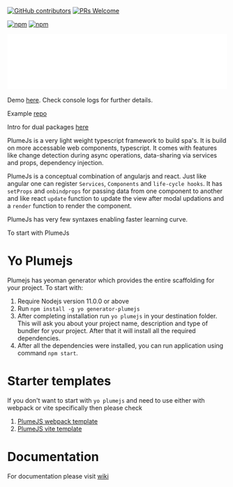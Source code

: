 [![GitHub contributors](https://img.shields.io/github/contributors/kiranmantha/plumejs)](https://GitHub.com/KiranMantha/plumejs/graphs/contributors/) [![PRs Welcome](https://img.shields.io/badge/PRs-welcome-brightgreen.svg)](https://GitHub.com/KiranMantha/plumejs/pulls)

[![npm](https://img.shields.io/npm/dw/@plumejs/core)](https://www.npmjs.com/package/@plumejs/core) [![npm](https://img.shields.io/npm/v/@plumejs/core)](https://www.npmjs.com/package/@plumejs/core)

![](./logo.svg)

Demo [here](https://kiranmantha.github.io/plumejs-example-repo/). Check console logs for further details.

Example [repo](https://github.com/KiranMantha/plumejs-example-repo/)

Intro for dual packages [here](https://www.sensedeep.com/blog/posts/2021/how-to-create-single-source-npm-module.html)

PlumeJs is a very light weight typescript framework to build spa's. It is build on more accessable web components, typescript. It comes with features like change detection during async operations, data-sharing via services and props, dependency injection.

PlumeJs is a conceptual combination of angularjs and react. Just like angular one can register `Services`, `Components` and `life-cycle hooks`. It has `setProps` and `onbindprops` for passing data from one component to another and like react `update` function to update the view after modal updations and a `render` function to render the component.

PlumeJs has very few syntaxes enabling faster learning curve.

To start with PlumeJs

# Yo Plumejs

Plumejs has yeoman generator which provides the entire scaffolding for your project. To start with:

1. Require Nodejs version 11.0.0 or above
2. Run `npm install -g yo generator-plumejs`
3. After completing installation run `yo plumejs` in your destination folder. This will ask you about your project name, description and type of bundler for your project. After that it will install all the required dependencies.
4. After all the dependencies were installed, you can run application using command `npm start`.

# Starter templates

If you don't want to start with `yo plumejs` and need to use either with webpack or vite specifically then please check 

1. [PlumeJS webpack template](https://github.com/KiranMantha/plumejs-webpack-template)
2. [PlumeJS vite template](https://github.com/KiranMantha/plumejs-vite-template)

# Documentation

For documentation please visit [wiki](https://github.com/KiranMantha/plumejs/wiki)
